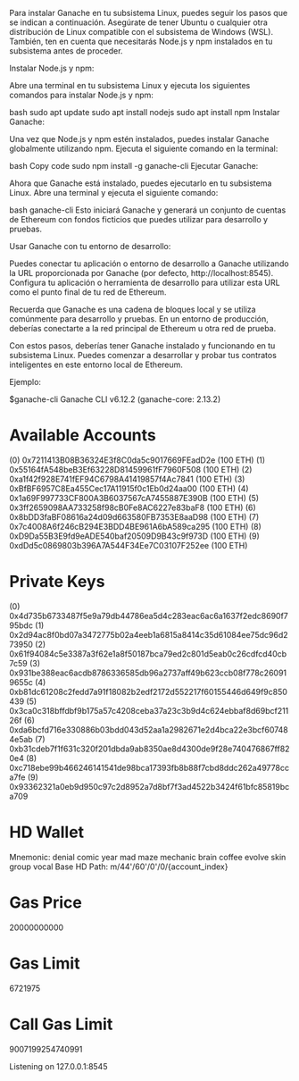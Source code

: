 Para instalar Ganache en tu subsistema Linux, puedes seguir los pasos que se indican a continuación. Asegúrate de tener Ubuntu o cualquier otra distribución de Linux compatible con el subsistema de Windows (WSL). También, ten en cuenta que necesitarás Node.js y npm instalados en tu subsistema antes de proceder.

Instalar Node.js y npm:

Abre una terminal en tu subsistema Linux y ejecuta los siguientes comandos para instalar Node.js y npm:

bash
  sudo apt update
  sudo apt install nodejs
  sudo apt install npm
Instalar Ganache:

Una vez que Node.js y npm estén instalados, puedes instalar Ganache globalmente utilizando npm. Ejecuta el siguiente comando en la terminal:

bash
Copy code
sudo npm install -g ganache-cli
Ejecutar Ganache:

Ahora que Ganache está instalado, puedes ejecutarlo en tu subsistema Linux. Abre una terminal y ejecuta el siguiente comando:

bash
ganache-cli
Esto iniciará Ganache y generará un conjunto de cuentas de Ethereum con fondos ficticios que puedes utilizar para desarrollo y pruebas.

Usar Ganache con tu entorno de desarrollo:

Puedes conectar tu aplicación o entorno de desarrollo a Ganache utilizando la URL proporcionada por Ganache (por defecto, http://localhost:8545). Configura tu aplicación o herramienta de desarrollo para utilizar esta URL como el punto final de tu red de Ethereum.

Recuerda que Ganache es una cadena de bloques local y se utiliza comúnmente para desarrollo y pruebas. En un entorno de producción, deberías conectarte a la red principal de Ethereum u otra red de prueba.

Con estos pasos, deberías tener Ganache instalado y funcionando en tu subsistema Linux. Puedes comenzar a desarrollar y probar tus contratos inteligentes en este entorno local de Ethereum.

Ejemplo:

$ganache-cli
Ganache CLI v6.12.2 (ganache-core: 2.13.2)

Available Accounts
==================
(0) 0x7211413B08B36324E3f8C0da5c9017669FEadD2e (100 ETH)
(1) 0x55164fA548beB3Ef63228D81459961fF7960F508 (100 ETH)
(2) 0xa1f42f928E741fEF94C6798A41419857f4Ac7841 (100 ETH)
(3) 0xBfBF6957C8Ea455Cec17A11915f0c1Eb0d24aa00 (100 ETH)
(4) 0x1a69F997733CF800A3B6037567cA7455887E390B (100 ETH)
(5) 0x3ff2659098AA733258f98cB0Fe8AC6227e83baF8 (100 ETH)
(6) 0x8bDD3faBF08616a24d09d663580FB7353E8aaD98 (100 ETH)
(7) 0x7c4008A6f246cB294E3BDD4BE961A6bA589ca295 (100 ETH)
(8) 0xD9Da55B3E9fd9eADE540baf20509D9B43c9f973D (100 ETH)
(9) 0xdDd5c0869803b396A7A544F34Ee7C03107F252ee (100 ETH)

Private Keys
==================
(0) 0x4d735b6733487f5e9a79db44786ea5d4c283eac6ac6a1637f2edc8690f795bdc
(1) 0x2d94ac8f0bd07a3472775b02a4eeb1a6815a8414c35d61084ee75dc96d273950
(2) 0x61f94084c5e3387a3f62e1a8f50187bca79ed2c801d5eab0c26cdfcd40cb7c59
(3) 0x931be388eac6acdb8786336585db96a2737aff49b623ccb08f778c260919655c
(4) 0xb81dc61208c2fedd7a91f18082b2edf2172d552217f60155446d649f9c850439
(5) 0x3ca0c318bffdbf9b175a57c4208ceba37a23c3b9d4c624ebbaf8d69bcf21126f
(6) 0xda6bcfd716e330886b03bdd043d52aa1a2982671e2d4bca22e3bcf607484e5ab
(7) 0xb31cdeb7f1f631c320f201dbda9ab8350ae8d4300de9f28e740476867ff820e4
(8) 0xc718ebe99b466246141541de98bca17393fb8b88f7cbd8ddc262a49778cca7fe
(9) 0x93362321a0eb9d950c97c2d8952a7d8bf7f3ad4522b3424f61bfc85819bca709

HD Wallet
==================
Mnemonic:      denial comic year mad maze mechanic brain coffee evolve skin group vocal
Base HD Path:  m/44'/60'/0'/0/{account_index}

Gas Price
==================
20000000000

Gas Limit
==================
6721975

Call Gas Limit
==================
9007199254740991

Listening on 127.0.0.1:8545
